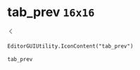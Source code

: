 # tab_prev `16x16`
<img src="/img/tab_prev.png" width=16 height=16>

``` CSharp
EditorGUIUtility.IconContent("tab_prev")
```
```
tab_prev
```
